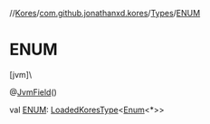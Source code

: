 //[Kores](../../../index.md)/[com.github.jonathanxd.kores](../index.md)/[Types](index.md)/[ENUM](-e-n-u-m.md)

# ENUM

[jvm]\

@[JvmField](https://kotlinlang.org/api/latest/jvm/stdlib/kotlin.jvm/-jvm-field/index.html)()

val [ENUM](-e-n-u-m.md): [LoadedKoresType](../../com.github.jonathanxd.kores.type/-loaded-kores-type/index.md)<[Enum](https://kotlinlang.org/api/latest/jvm/stdlib/kotlin/-enum/index.html)<*>>
